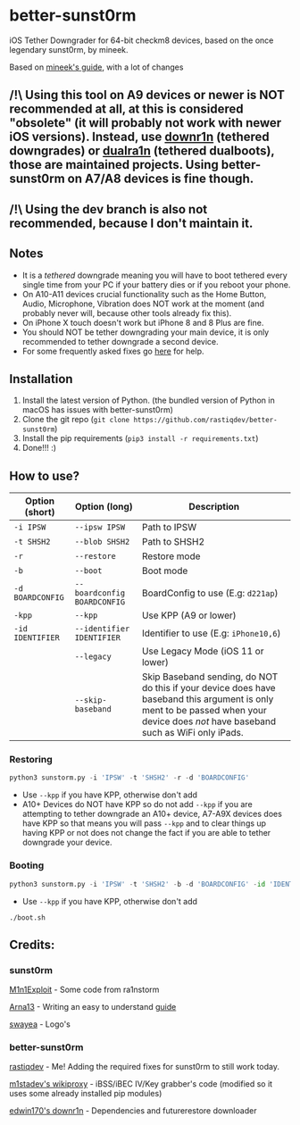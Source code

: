 # better-sunst0rm
iOS Tether Downgrader for 64-bit checkm8 devices, based on the once legendary sunst0rm, by mineek.

Based on [mineek's guide](https://github.com/mineek/iostethereddowngrade), with a lot of changes

## /!\ Using this tool on A9 devices or newer is NOT recommended at all, at this is considered "obsolete" (it will probably not work with newer iOS versions). Instead, use [downr1n](https://github.com/edwin170/downr1n) (tethered downgrades) or [dualra1n](https://github.com/dualra1n/dualra1n) (tethered dualboots), those are maintained projects. Using better-sunst0rm on A7/A8 devices is fine though.

## /!\ Using the dev branch is also not recommended, because I don't maintain it.

## Notes
- It is a *tethered* downgrade meaning you will have to boot tethered every single time from your PC if your battery dies or if you reboot your phone.
- On A10-A11 devices crucial functionality such as the Home Button, Audio, Microphone, Vibration does NOT work at the moment (and probably never will, because other tools already fix this).
- On iPhone X touch doesn't work but iPhone 8 and 8 Plus are fine.
- You should NOT be tether downgrading your main device, it is only recommended to tether downgrade a second device.
- For some frequently asked fixes go [here](https://github.com/Arna13/sunst0rm-guide/blob/main/docs/misc/EXTRAS.md) for help.

## Installation

1. Install the latest version of Python. (the bundled version of Python in macOS has issues with better-sunst0rm)
2. Clone the git repo (`git clone https://github.com/rastiqdev/better-sunst0rm`)
3. Install the pip requirements (`pip3 install -r requirements.txt`)
4. Done!!! :)

## How to use?
| Option (short)  | Option (long)               | Description                              |
|-----------------|-----------------------------|------------------------------------------|
| `-i IPSW`       | `--ipsw IPSW`               | Path to IPSW                             |
| `-t SHSH2`      | `--blob SHSH2`              | Path to SHSH2                            |
| `-r`       | `--restore`            | Restore mode                             |
| `-b`       | `--boot`               | Boot mode                                |
| `-d BOARDCONFIG`| `--boardconfig BOARDCONFIG` | BoardConfig to use  (E.g: `d221ap`)      |
| `-kpp`     | `--kpp`                | Use KPP (A9 or lower)                    |
| `-id IDENTIFIER`| `--identifier IDENTIFIER`   | Identifier to use  (E.g: `iPhone10,6`)   |
|                 | `--legacy`             | Use Legacy Mode (iOS 11 or lower)        |
|                 | `--skip-baseband`           | Skip Baseband sending, do NOT do this if your device does have baseband this argument is only ment to be passed when your device does *not* have baseband such as WiFi only iPads.                  |
### Restoring
```py
python3 sunstorm.py -i 'IPSW' -t 'SHSH2' -r -d 'BOARDCONFIG'
```
- Use `--kpp` if you have KPP, otherwise don't add
- A10+ Devices do NOT have KPP so do not add `--kpp` if you are attempting to tether downgrade an A10+ device, A7-A9X devices does have KPP so that means you will pass `--kpp` and to clear things up having KPP or not does not change the fact if you are able to tether downgrade your device.
### Booting
```py
python3 sunstorm.py -i 'IPSW' -t 'SHSH2' -b -d 'BOARDCONFIG' -id 'IDENTIFIER'
```
- Use `--kpp` if you have KPP, otherwise don't add
```
./boot.sh
```

## Credits:

### sunst0rm
[M1n1Exploit](https://github.com/Mini-Exploit) - Some code from ra1nstorm

[Arna13](https://github.com/Arna13) - Writing an easy to understand [guide](https://github.com/Arna13/sunst0rm-guide)

[swayea](https://github.com/swayea) - Logo's

### better-sunst0rm
[rastiqdev](https://github.com/rastiqdev) - Me! Adding the required fixes for sunst0rm to still work today.

[m1stadev's wikiproxy](https://github.com/m1stadev/wikiproxy) - iBSS/iBEC IV/Key grabber's code (modified so it uses some already installed pip modules)

[edwin170's downr1n](https://github.com/edwin170/downr1n) - Dependencies and futurerestore downloader